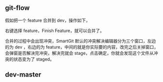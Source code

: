 ## git-flow

假如把一个 feature 合并到 dev，操作如下，

右键选择 feature，Finish Feature，就可以合并了。

合并的过程中会出现冲突，SmartGit 默认的冲突解决编辑器分为三个窗口，左边的为 dev ，右边的为 feature，中间的就是你实际要的内容，改完之后关掉窗口，会弹窗是否解决完冲突，解决完就会 stage，点击确定，你就会发现这个文件从冲突的状态变为了 staged。

## dev-master


